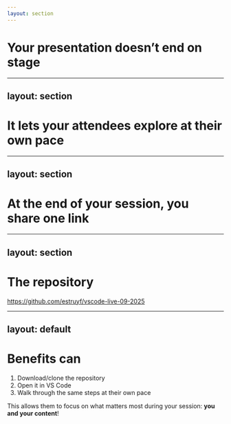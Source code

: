 ```yaml
---
layout: section
---
```


# Your presentation doesn’t end on stage

---
layout: section
---

# It lets your attendees explore at their own pace

---
layout: section
---

# At the end of your session, you share one link

---
layout: section
---

# The repository

https://github.com/estruyf/vscode-live-09-2025

---
layout: default
---

# Benefits can

1. Download/clone the repository
2. Open it in VS Code
3. Walk through the same steps at their own pace

This allows them to focus on what matters most during your session: **you and your content**!